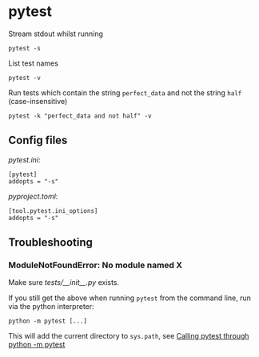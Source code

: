 # pytest

Stream stdout whilst running

```
pytest -s
```

List test names

```
pytest -v
```

Run tests which contain the string `perfect_data` and not the string `half` (case-insensitive)

```
pytest -k "perfect_data and not half" -v
```

## Config files

_pytest.ini_:

```
[pytest]
addopts = "-s"
```

_pyproject.toml_:

```
[tool.pytest.ini_options]
addopts = "-s"
```

## Troubleshooting

### ModuleNotFoundError: No module named X

Make sure _tests/\_\_init\_\_.py_ exists.

If you still get the above when running `pytest` from the command line, run via the python interpreter:

```
python -m pytest [...]
```

This will add the current directory to `sys.path`, see [Calling pytest through python -m pytest](https://docs.pytest.org/en/latest/usage.html#calling-pytest-through-python-m-pytest)
